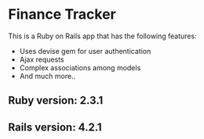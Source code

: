 # Finance Tracker

This is a Ruby on Rails app that has the following features:
* Uses devise gem for user authentication
* Ajax requests
* Complex associations among models
* And much more..


## Ruby version: 2.3.1

## Rails version: 4.2.1
